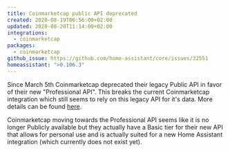 ```yaml
---
title: Coinmarketcap public API deprecated
created: 2020-08-19T06:56:00+02:00
updated: 2020-08-20T11:14:00+02:00
integrations:
  - coinmarketcap
packages:
  - coinmarketcap
github_issue: https://github.com/home-assistant/core/issues/32551
homeassistant: ">0.106.3"
---
```


Since March 5th Coinmarketcap deprecated their legacy Public API in favor of their new "Professional API". 
This breaks the current Coinmarketcap integration which still seems to rely on this legacy API for it's data. 
More details can be found [here](https://pro.coinmarketcap.com/migrate).

Coinmarketcap moving towards the Professional API seems like it is no longer Publicly available but they actually have a Basic tier for their new API that allows for personal use and is actually suited for a new Home Assistant integration (which currently does not exist yet).
